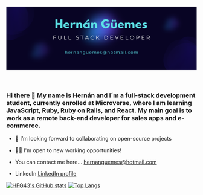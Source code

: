 <p align="center">
  <img src="./Hernán Güemes.png"/>
</p>  
<br>

### Hi there 👋 My name is Hernán and I´m a full-stack development student, currently enrolled at Microverse, where I am learning JavaScript, Ruby, Ruby on Rails, and React.  My main goal is to work as a remote back-end developer for sales apps and e-commerce.

- 👯 I’m looking forward to collaborating on open-source projects
- 🐱‍💻 I'm open to new working opportunities!

- You can contact me here... hernanguemes@hotmail.com
- LinkedIn [LinkedIn profile](https://www.linkedin.com/in/hernanguemes/)

  
[![HFG43's GitHub stats](https://github-readme-stats.vercel.app/api?username=HFG43)](https://github.com/HFG43/github-readme-stats)
[![Top Langs](https://github-readme-stats.vercel.app/api/top-langs/?username=HFG43&layout=compact)](https://github.com/HFG43/github-readme-stats)
